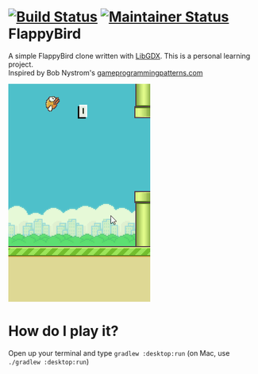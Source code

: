 [![Build Status](https://travis-ci.org/fowlie/flappybird.svg?branch=master)](https://travis-ci.org/fowlie/flappybird)
[![Maintainer Status](http://stillmaintained.com/fowlie/flappybird.png)](http://stillmaintained.com/fowlie/flappybird)
FlappyBird
==========

A simple FlappyBird clone written with [LibGDX](https://libgdx.badlogicgames.com/). This is a personal learning project.<br/>
Inspired by Bob Nystrom's [gameprogrammingpatterns.com](http://gameprogrammingpatterns.com/)

![Screenshot 1](screenshots/screencast.gif)

# How do I play it?
Open up your terminal and type ```gradlew :desktop:run``` (on Mac, use ```./gradlew :desktop:run```)
